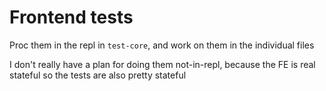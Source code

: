Frontend tests
====

Proc them in the repl in `test-core`, and work on them in the individual files

I don't really have a plan for doing them not-in-repl, because the FE is real stateful so the tests are also pretty stateful
